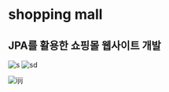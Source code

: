 # shopping mall
## JPA를 활용한 쇼핑몰 웹사이트 개발 
![s](https://github.com/networkSorcerer/shopping_mall/assets/155520035/8954ee4a-f481-4c1c-a90b-350d1ff049d0)
![sd](https://github.com/networkSorcerer/shopping_mall/assets/155520035/f7d2e8d2-048d-4c06-8099-b52a98c58e32)

![ijij](https://github.com/networkSorcerer/shopping_mall/assets/155520035/9e102d77-3570-44a8-a457-bd8a0282b4a2)
